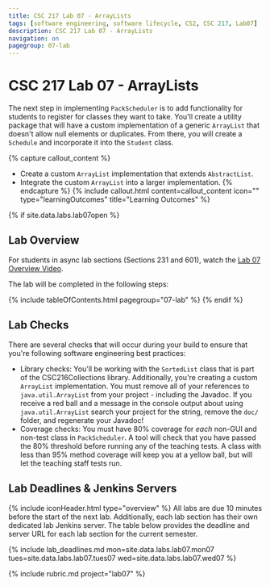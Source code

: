 ```yaml
---
title: CSC 217 Lab 07 - ArrayLists
tags: [software engineering, software lifecycle, CS2, CSC 217, Lab07]
description: CSC 217 Lab 07 - ArrayLists
navigation: on
pagegroup: 07-lab
---
```

# CSC 217 Lab 07 - ArrayLists
The next step in implementing `PackScheduler` is to add functionality for students to register for classes they want to take. You'll create a utility package that will have a custom implementation of a generic `ArrayList` that doesn't allow null elements or duplicates.  From there, you will create a `Schedule` and incorporate it into the `Student` class.
  

{% capture callout_content %}
  * Create a custom `ArrayList` implementation that extends `AbstractList`.
  * Integrate the custom `ArrayList` into a larger implementation.
{% endcapture %}
{% include callout.html content=callout_content icon="" type="learningOutcomes" title="Learning Outcomes" %}


{% if site.data.labs.lab07open %}
## Lab Overview
For students in async lab sections (Sections 231 and 601), watch the [Lab 07 Overview Video](https://ncsu.hosted.panopto.com/Panopto/Pages/Viewer.aspx?id=3678b62b-a92e-433c-a9cf-ae4f014aea54).

The lab will be completed in the following steps:

{% include tableOfContents.html pagegroup="07-lab" %}
{% endif %}

## Lab Checks
There are several checks that will occur during your build to ensure that you're following software engineering best practices:

  * Library checks: You'll be working with the `SortedList` class that is part of the CSC216Collections library.  Additionally, you're creating a custom `ArrayList` implementation.  You must remove all of your references to `java.util.ArrayList` from your project - including the Javadoc.  If you receive a red ball and a message in the console output about using `java.util.ArrayList` search your project for the string, remove the `doc/` folder, and regenerate your Javadoc!
  * Coverage checks: You must have 80% coverage for *each* non-GUI and non-test class in `PackScheduler`.  A tool will check that you have passed the 80% threshold before running any of the teaching tests.  A class with less than 95% method coverage will keep you at a yellow ball, but will let the teaching staff tests run.


## Lab Deadlines & Jenkins Servers
{% include iconHeader.html type="overview" %}
All labs are due 10 minutes before the start of the next lab.  Additionally, each lab section has their own dedicated lab Jenkins server.  The table below provides the deadline and server URL for each lab section for the current semester.

{% include lab_deadlines.md mon=site.data.labs.lab07.mon07 tues=site.data.labs.lab07.tues07 wed=site.data.labs.lab07.wed07 %}

{% include rubric.md project="lab07"  %} 